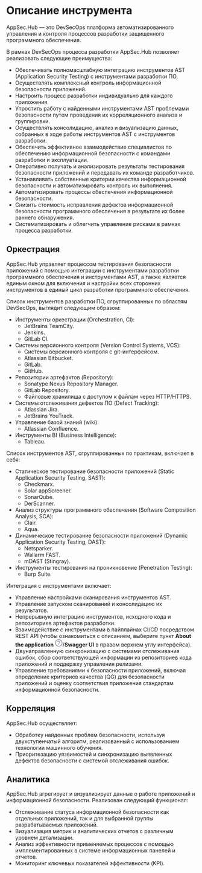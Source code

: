 # Описание инструмента

AppSec.Hub — это DevSecOps платформа автоматизированного управления и контроля процессов разработки защищенного программного обеспечения.

В рамках DevSecOps процесса разработки AppSec.Hub позволяет реализовать следующие преимущества:

* Обеспечивать полномасштабную интеграцию инструментов AST (Application Security Testing) с инструментами разработки ПО.
* Осуществлять комплексный контроль информационной безопасности приложений.
* Настроить процесс разработки индивидуально для каждого приложения.
* Упростить работу с найденными инструментами AST проблемами безопасности путем проведения их корреляционного анализа и группировки.
* Осуществлять консолидацию, анализ и визуализацию данных, собранных в ходе работы инструментов AST с инструментов разработки.
* Обеспечить эффективное взаимодействие специалистов по обеспечению информационной безопасности с командами разработки и эксплуатации.
* Оперативно получать и анализировать результаты тестирования безопасности приложений и передавать их команде разработчиков.
* Устанавливать собственные критерии качества информационной безопасности и автоматизировать контроль их выполнения.
* Автоматизировать процессы обеспечения информационной безопасности.
* Снизить стоимость исправления дефектов информационной безопасности программного обеспечения в результате их более раннего обнаружения.
* Систематизировать и облегчить управление рисками в рамках процесса разработки.

## Оркестрация

AppSec.Hub управляет процессом тестирования безопасности приложений с помощью интеграции с инструментами разработки программного обеспечения и инструментами AST, а также является единым окном для включения и настройки всех сторонних инструментов в единый цикл разработки программного обеспечения.

Список инструментов разработки ПО, сгруппированных по областям DevSecOps, выглядит следующим образом:

* Инструменты оркестрации (Orchestration, CI):
    * JetBrains TeamCity.
    * Jenkins.
    * GitLab CI.
* Системы версионного контроля (Version Control Systems, VCS):
    * Системы версионного контроля с git-интерфейсом.
    * Atlassian Bitbucket.
    * GitLab.
    * GitHub.
* Репозитории артефактов (Repository):
    * Sonatype Nexus Repository Manager.
    * GitLab Repository.
    * Файловые хранилища с доступом к файлам через HTTP/HTTPS.
* Системы отслеживания дефектов ПО (Defect Tracking):
    * Atlassian Jira.
    * JetBrains YouTrack.
* Управление базой знаний (wiki):
    * Atlassian Confluence.
* Инструменты BI (Business Intelligence):
    * Tableau.

Список инструментов AST, сгруппированных по практикам, включает в себя:

* Статическое тестирование безопасности приложений (Static Application Security Testing, SAST):
    * Checkmarx.
    <!-- * Micro Focus Fortify. -->
    * Solar appScreener.
    * SonarQube.
    * DerScanner.
* Анализ структуры программного обеспечения (Software Composition Analysis, SCA):
    * Clair.
    * Aqua.
    <!-- * Sonatype Nexus IQ. -->
* Динамическое тестирование безопасности приложений (Dynamic Application Security Testing, DAST):
    * Netsparker.
    * Wallarm FAST.
    * mDAST (Stingray).
* Инструменты тестирования на проникновение (Penetration Testing):
    * Burp Suite.

Интеграция с инструментами включает:

* Управление настройками сканирования инструментов AST.
* Управление запуском сканирований и консолидацию их результатов.
* Непрерывную интеграцию инструментов, исходного кода и репозиториев артефактов разработки.
* Взаимодействие с инструментами в пайплайнах CI/CD посредством REST API (чтобы ознакомиться с описанием, выберите пункт **About the application** ![](img/1.png)/**Swagger UI** в правом верхнем углу интерфейса).
* Двунаправленную синхронизацию с системами отслеживания ошибок, сбор соответствующей информации из репозиториев кода приложений и поддержку управления релизами.
* Управление требованиями к безопасности приложений, включая определение критериев качества (QG) для безопасности приложений и оценку соответствия приложения стандартам информационной безопасности.

## Корреляция

AppSec.Hub осуществляет:

* Обработку найденных проблем безопасности, используя двухступенчатый алгоритм, реализованный с использованием технологии машинного обучения.
* Приоритезацию уязвимостей и синхронизацию выявленных дефектов безопасности с системой отслеживания ошибок.

## Аналитика

AppSec.Hub агрегирует и визуализирует данные о работе приложений и информационной безопасности. Реализован следующий функционал:

* Отслеживание статуса информационной безопасности как отдельных приложений, так и для выбранной группы разрабатываемых приложений.
* Визуализация метрик и аналитических отчетов с различным уровнем детализации.
* Анализ эффективности применяемых процессов с помощью имплементированных в системе информационных панелей и отчетов.
* Мониторинг ключевых показателей эффективности (KPI).